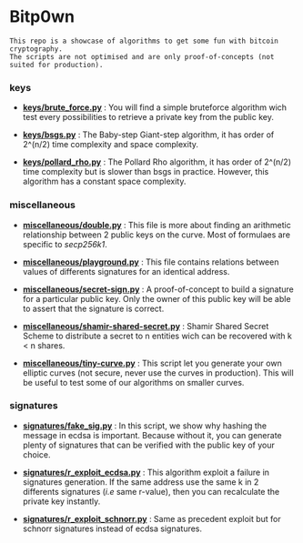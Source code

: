 # Bitp0wn

```
This repo is a showcase of algorithms to get some fun with bitcoin cryptography.
The scripts are not optimised and are only proof-of-concepts (not suited for production).
```

### keys

+ __[keys/brute_force.py](https://github.com/mvrcrypto/bitp0wn/blob/master/keys/brute_force.py)__ : You will find a simple bruteforce algorithm wich test every possibilities to retrieve a private key from the public key.

+ __[keys/bsgs.py](https://github.com/mvrcrypto/bitp0wn/blob/master/keys/bsgs.py)__ : The Baby-step Giant-step algorithm, it has order of 2^(n/2) time complexity and space complexity.

+ __[keys/pollard_rho.py](https://github.com/mvrcrypto/bitp0wn/blob/master/keys/pollard_rho.py)__ : The Pollard Rho algorithm, it has order of 2^(n/2) time complexity but is slower than bsgs in practice. However, this algorithm has a constant space complexity.

### miscellaneous

+ __[miscellaneous/double.py](https://github.com/mvrcrypto/bitp0wn/blob/master/miscellaneous/double.py)__ : This file is more about finding an arithmetic relationship between 2 public keys on the curve. Most of formulaes are specific to _secp256k1_.

+ __[miscellaneous/playground.py](https://github.com/mvrcrypto/bitp0wn/blob/master/miscellaneous/playground.py)__ : This file contains relations between values of differents signatures for an identical address.

+ __[miscellaneous/secret-sign.py](https://github.com/mvrcrypto/bitp0wn/blob/master/miscellaneous/secret-sign.py)__ : A proof-of-concept to build a signature for a particular public key. Only the owner of this public key will be able to assert that the signature is correct.

+ __[miscellaneous/shamir-shared-secret.py](https://github.com/mvrcrypto/bitp0wn/blob/master/miscellaneous/shamir-shared-secret.py)__ : Shamir Shared Secret Scheme to distribute a secret to n entities wich can be recovered with k < n shares.

+ __[miscellaneous/tiny-curve.py](https://github.com/mvrcrypto/bitp0wn/blob/master/miscellaneous/tiny-curve.py)__ : This script let you generate your own elliptic curves (not secure, never use the curves in production). This will be useful to test some of our algorithms on smaller curves.

### signatures

+ __[signatures/fake_sig.py](https://github.com/mvrcrypto/bitp0wn/blob/master/signatures/fake_sig.py)__ : In this script, we show why hashing the message in ecdsa is important. Because without it, you can generate plenty of signatures that can be verified with the public key of your choice.

+ __[signatures/r_exploit_ecdsa.py](https://github.com/mvrcrypto/bitp0wn/blob/master/signatures/r_exploit_ecdsa.py)__ : This algorithm exploit a failure in signatures generation. If the same address use the same k in 2 differents signatures (_i.e_ same r-value), then you can recalculate the private key instantly.

+ __[signatures/r_exploit_schnorr.py](https://github.com/mvrcrypto/bitp0wn/blob/master/signatures/r_exploit_schnorr.py)__ : Same as precedent exploit but for schnorr signatures instead of ecdsa signatures.

